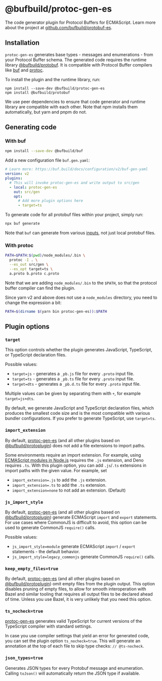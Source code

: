 # @bufbuild/protoc-gen-es

The code generator plugin for Protocol Buffers for ECMAScript. Learn more about the project at [github.com/bufbuild/protobuf-es](https://github.com/bufbuild/protobuf-es).

## Installation

`protoc-gen-es` generates base types - messages and enumerations - from your Protocol Buffer
schema. The generated code requires the runtime library [@bufbuild/protobuf](https://www.npmjs.com/package/@bufbuild/protobuf). It is compatible with Protocol Buffer compilers like [buf](https://github.com/bufbuild/buf) and [protoc](https://github.com/protocolbuffers/protobuf/releases).

To install the plugin and the runtime library, run:

```shell
npm install --save-dev @bufbuild/protoc-gen-es
npm install @bufbuild/protobuf
```

We use peer dependencies to ensure that code generator and runtime library are
compatible with each other. Note that npm installs them automatically, but yarn
and pnpm do not.

## Generating code

### With buf

```bash
npm install --save-dev @bufbuild/buf
```

Add a new configuration file `buf.gen.yaml`:

```yaml
# Learn more: https://buf.build/docs/configuration/v2/buf-gen-yaml
version: v2
plugins:
  # This will invoke protoc-gen-es and write output to src/gen
  - local: protoc-gen-es
    out: src/gen
    opt:
      # Add more plugin options here
      - target=ts
```

To generate code for all protobuf files within your project, simply run:

```bash
npx buf generate
```

Note that `buf` can generate from various [inputs](https://docs.buf.build/reference/inputs),
not just local protobuf files.

### With protoc

```bash
PATH=$PATH:$(pwd)/node_modules/.bin \
  protoc -I . \
  --es_out src/gen \
  --es_opt target=ts \
  a.proto b.proto c.proto
```

Note that we are adding `node_modules/.bin` to the `$PATH`, so that the protocol
buffer compiler can find the plugin.

Since yarn v2 and above does not use a `node_modules` directory, you need to
change the expression a bit:

```bash
PATH=$(dirname $(yarn bin protoc-gen-es)):$PATH
```

## Plugin options

### `target`

This option controls whether the plugin generates JavaScript, TypeScript,
or TypeScript declaration files.

Possible values:

- `target=js` - generates a `_pb.js` file for every `.proto` input file.
- `target=ts` - generates a `_pb.ts` file for every `.proto` input file.
- `target=dts` - generates a `_pb.d.ts` file for every `.proto` input file.

Multiple values can be given by separating them with `+`, for example
`target=js+dts`.

By default, we generate JavaScript and TypeScript declaration files, which
produces the smallest code size and is the most compatible with various
bundler configurations. If you prefer to generate TypeScript, use `target=ts`.

### `import_extension`

By default, [protoc-gen-es](https://www.npmjs.com/package/@bufbuild/protoc-gen-es)
(and all other plugins based on [@bufbuild/protoplugin](https://www.npmjs.com/package/@bufbuild/protoplugin))
does not add a file extensions to import paths.

Some environments require an import extension. For example, using [ECMAScript modules in Node.js](https://www.typescriptlang.org/docs/handbook/esm-node.html) requires the `.js` extension, and Deno requires `.ts`. With this plugin option, you can add `.js`/`.ts` extensions
in import paths with the given value. For example, set

- `import_extension=.js` to add the `.js` extension.
- `import_extension=.ts` to add the `.ts` extension.
- `import_extension=none` to not add an extension. (Default)

### `js_import_style`

By default, [protoc-gen-es](https://www.npmjs.com/package/@bufbuild/protoc-gen-es)
(and all other plugins based on [@bufbuild/protoplugin](https://www.npmjs.com/package/@bufbuild/protoplugin))
generate ECMAScript `import` and `export` statements. For use cases where
CommonJS is difficult to avoid, this option can be used to generate CommonJS
`require()` calls.

Possible values:

- `js_import_style=module` generate ECMAScript `import` / `export` statements -
  the default behavior.
- `js_import_style=legacy_commonjs` generate CommonJS `require()` calls.

### `keep_empty_files=true`

By default, [protoc-gen-es](https://www.npmjs.com/package/@bufbuild/protoc-gen-es)
(and all other plugins based on [@bufbuild/protoplugin](https://www.npmjs.com/package/@bufbuild/protoplugin))
omit empty files from the plugin output. This option disables pruning of
empty files, to allow for smooth interoperation with Bazel and similar
tooling that requires all output files to be declared ahead of time.
Unless you use Bazel, it is very unlikely that you need this option.

### `ts_nocheck=true`

[protoc-gen-es](https://www.npmjs.com/package/@bufbuild/protoc-gen-es) generates
valid TypeScript for current versions of the TypeScript compiler with standard
settings.

In case you use compiler settings that yield an error for generated code, you
can set the plugin option `ts_nocheck=true`. This will generate an annotation at
the top of each file to skip type checks: `// @ts-nocheck`.

### `json_types=true`

Generates JSON types for every Protobuf message and enumeration. Calling `toJson()`
will automatically return the JSON type if available.
